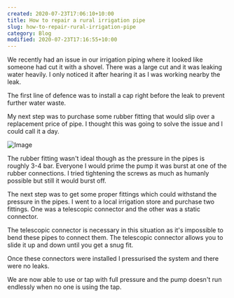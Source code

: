 ```yaml
---
created: 2020-07-23T17:06:10+10:00
title: How to repair a rural irrigation pipe
slug: how-to-repair-rural-irrigation-pipe
category: Blog
modified: 2020-07-23T17:16:55+10:00
---
```


We recently had an issue in our irrigation piping where it looked like someone had cut it with a shovel. There was a large cut and it was leaking water heavily. I only noticed it after hearing it as I was working nearby the leak.

The first line of defence was to install a cap right before the leak to prevent further water waste.

My next step was to purchase some rubber fitting that would slip over a replacement price of pipe. I thought this was going to solve the issue and I could call it a day.

![Image](./image_picker2618439201530790269.jpg)

The rubber fitting wasn't ideal though as the pressure in the pipes is roughly 3-4 bar. Everyone I would prime the pump it was burst at one of the rubber connections. I tried tightening the screws as much as humanly possible but still it would burst off.

The next step was to get some proper fittings which could withstand the pressure in the pipes. I went to a local irrigation store and purchase two fittings. One was a telescopic connector and the other was a static connector.

The telescopic connector is necessary in this situation as it's impossible to bend these pipes to connect them. The telescopic connector allows you to slide it up and down until you get a snug fit.

Once these connectors were installed I pressurised the system and there were no leaks.

We are now able to use or tap with full pressure and the pump doesn't run endlessly when no one is using the tap.